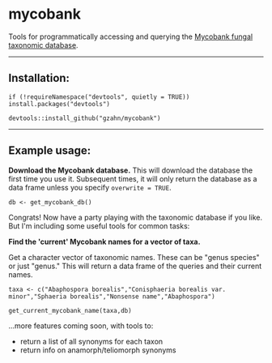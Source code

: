 # mycobank

Tools for programmatically accessing and querying the [Mycobank fungal taxonomic database](https://www.mycobank.org).

___

## Installation:

`if (!requireNamespace("devtools", quietly = TRUE))
    install.packages("devtools")`
    
`devtools::install_github("gzahn/mycobank")`

___

## Example usage:

**Download the Mycobank database.** This will download the database the first time you use it. Subsequent times, it will only return the database as a data frame unless you specify `overwrite = TRUE`.

`db <- get_mycobank_db()`

Congrats! Now have a party playing with the taxonomic database if you like. But I'm including some useful tools for common tasks:

**Find the 'current' Mycobank names for a vector of taxa.**

Get a character vector of taxonomic names. These can be "genus species" or just "genus." This will return a data frame of the queries and their current names.

`taxa <- c("Abaphospora borealis","Conisphaeria borealis var. minor","Sphaeria borealis","Nonsense name","Abaphospora")`

`get_current_mycobank_name(taxa,db)`

...more features coming soon, with tools to:

  - return a list of all synonyms for each taxon
  - return info on anamorph/teliomorph synonyms

